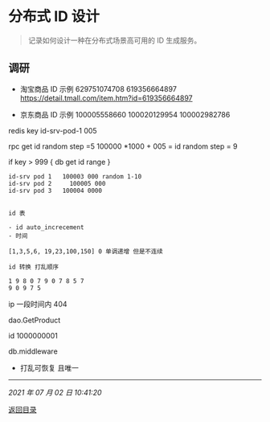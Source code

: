 # 分布式 ID 设计

> 记录如何设计一种在分布式场景高可用的 ID 生成服务。

## 调研

- 淘宝商品 ID 示例
  629751074708
  619356664897
  https://detail.tmall.com/item.htm?id=619356664897

- 京东商品 ID 示例
  100005558660
  100020129954
  100002982786

redis key id-srv-pod-1 005

rpc get id
random step =5
 100000 *1000 + 005 = id
random step = 9

if key > 999 {
	db get id range
}

	id-srv pod 1   100003 000 random 1-10 
	id-srv pod 2	 100005 000
	id-srv pod 3   100004 0000


	id 表

	- id auto_increcement
	- 时间

	[1,3,5,6, 19,23,100,150] 0 单调递增 但是不连续

	id 转换 打乱顺序

	1 9 8 0 7 9 0 7 8 5 7
	9 0 9 7 5

ip 一段时间内  404

dao.GetProduct

id 1000000001

db.middleware

- 打乱可恢复 且唯一

---

_2021 年 07 月 02 日 10:41:20_

[返回目录](./menu.md)
